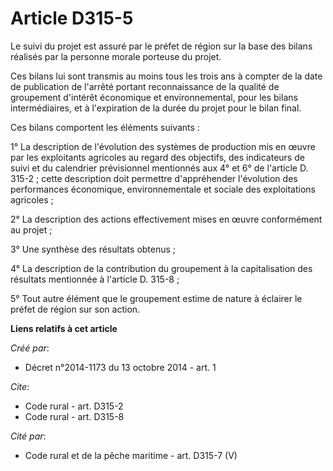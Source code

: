 # Article D315-5

Le suivi du projet est assuré par le préfet de région sur la base des bilans réalisés par la personne morale porteuse du
projet. 

Ces bilans lui sont transmis au moins tous les trois ans à compter de la date de publication de l'arrêté portant
reconnaissance de la qualité de groupement d'intérêt économique et environnemental, pour les bilans intermédiaires, et à
l'expiration de la durée du projet pour le bilan final. 

Ces bilans comportent les éléments suivants : 

1° La description de l'évolution des systèmes de production mis en œuvre par les exploitants agricoles au regard des
objectifs, des indicateurs de suivi et du calendrier prévisionnel mentionnés aux 4° et 6° de l'article D. 315-2 ; cette
description doit permettre d'appréhender l'évolution des performances économique, environnementale et sociale des
exploitations agricoles ; 

2° La description des actions effectivement mises en œuvre conformément au projet ; 

3° Une synthèse des résultats obtenus ; 

4° La description de la contribution du groupement à la capitalisation des résultats mentionnée à l'article D. 315-8 ; 

5° Tout autre élément que le groupement estime de nature à éclairer le préfet de région sur son action.

**Liens relatifs à cet article**

_Créé par_:

  - Décret n°2014-1173 du 13 octobre 2014 - art. 1

_Cite_:

  - Code rural - art. D315-2
  - Code rural - art. D315-8

_Cité par_:

  - Code rural et de la pêche maritime - art. D315-7 (V)
